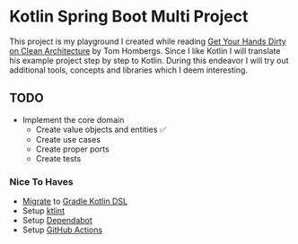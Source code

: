 # Kotlin Spring Boot Multi Project

This project is my playground I created while reading [Get Your Hands Dirty on Clean Architecture](https://reflectoring.io/book/)
by Tom Hombergs. Since I like Kotlin I will translate his example project step by step to Kotlin. During this endeavor
I will try out additional tools, concepts and libraries which I deem interesting.

## TODO

- Implement the core domain
  - Create value objects and entities ✅
  - Create use cases
  - Create proper ports
  - Create tests

### Nice To Haves

- [Migrate](https://guides.gradle.org/migrating-build-logic-from-groovy-to-kotlin/) to [Gradle Kotlin DSL](https://docs.gradle.org/5.0/userguide/kotlin_dsl.html)
- Setup [ktlint](https://github.com/pinterest/ktlint)
- Setup [Dependabot](https://dependabot.com/)
- Setup [GitHub Actions](https://ryanharrison.co.uk/2020/04/12/kotlin-java-ci-with-github-actions.html)
